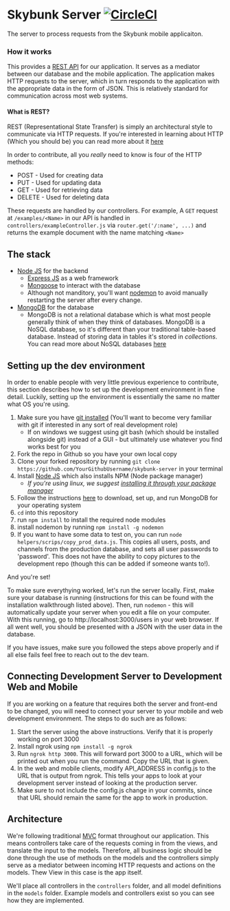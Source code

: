 # Skybunk Server [![CircleCI](https://circleci.com/gh/CGUC/skybunk-server.svg?style=svg)](https://circleci.com/gh/CGUC/skybunk-server)

The server to process requests from the Skybunk mobile applicaiton.

### How it works

This provides a [REST API](https://en.wikipedia.org/wiki/Representational_state_transfer) for our application. It serves as a mediator between our database and the mobile application. The application makes HTTP requests to the server, which in turn responds to the application with the appropriate data in the form of JSON. This is relatively standard for communication across most web systems.

#### What is REST?
REST (Representational State Transfer) is simply an architectural style to communicate via HTTP requests. If you're interested in learning about HTTP (Which you should be) you can read more about it [here](https://www.tutorialspoint.com/http/index.htm)

In order to contribute, all you _really_ need to know is four of the HTTP methods:
- POST - Used for creating data
- PUT - Used for updating data
- GET - Used for retrieving data
- DELETE - Used for deleting data

These requests are handled by our controllers. For example, A `GET` request at `/examples/<Name>` in our API is handled in `controllers/exampleController.js` via `router.get('/:name', ...)` and returns the example document with the name matching `<Name>`
## The stack

- [Node JS](https://nodejs.org/en/) for the backend
  - [Express JS](https://expressjs.com/) as a web framework
  - [Mongoose](http://mongoosejs.com/) to interact with the database
  - Although not manditory, you'll want [nodemon](https://nodemon.io/) to avoid manually restarting the server after every change.
- [MongoDB](https://www.mongodb.com/) for the database
  - MongoDB is not a relational database which is what most people generally think of when they think of databases. MongoDB is a NoSQL database, so it's different than your traditional table-based database. Instead of storing data in tables it's stored in _collections_. You can read more about NoSQL databases [here](https://www.mongodb.com/nosql-explained)

## Setting up the dev environment
In order to enable people with very little previous experience to contribute, this section describes how to set up the development environment in fine detail. Luckily, setting up the environment is essentially the same no matter what OS you're using.

1. Make sure you have [git installed](https://www.linode.com/docs/development/version-control/how-to-install-git-on-linux-mac-and-windows/) (You'll want to become very familiar with git if interested in any sort of real development role)
    - If on windows we suggest using git bash (which should be installed alongside git) instead of a GUI - but ultimately use whatever you find works best for you
2. Fork the repo in Github so you have your own local copy
3. Clone your forked repository by running `git clone https://github.com/YourGithubUsername/skybunk-server` in your terminal
3. Install [Node JS](https://nodejs.org/en/) which also installs NPM (Node package manager)
    - _If you're using linux, we suggest [installing it through your package manager](https://nodejs.org/en/download/package-manager/#debian-and-ubuntu-based-linux-distributions)_
4. Follow the instructions [here](https://docs.mongodb.com/manual/administration/install-community/) to download, set up, and run MongoDB for your operating system
5. `cd` into this repository
6. run `npm install` to install the required node modules
7. install nodemon by running `npm install -g nodemon`
8. If you want to have some data to test on, you can run `node helpers/scrips/copy_prod_data.js`. This copies all users, posts, and channels from the production database, and sets all user passwords to 'password'. This does not have the ability to copy pictures to the development repo (though this can be added if someone wants to!).

And you're set!

To make sure everythying worked, let's run the server locally. First, make sure your database is running (instructions for this can be found with the installation walkthrough listed above). Then, run `nodemon` - this will automatically update your server when you edit a file on your computer. With this running, go to http://localhost:3000/users in your web browser. If all went well, you should be presented with a JSON with the user data in the database.

If you have issues, make sure you followed the steps above properly and if all else fails feel free to reach out to the dev team.

## Connecting Development Server to Development Web and Mobile
If you are working on a feature that requires both the server and front-end to be changed, you will need to connect your server to your mobile and web development environment. The steps to do such are as follows:

1. Start the server using the above instructions. Verify that it is properly working on port 3000
2. Install ngrok using `npm install -g ngrok`
3. Run `ngrok http 3000`. This will forward port 3000 to a URL, which will be printed out when you run the command. Copy the URL that is given.
4. In the web and mobile clients, modify API_ADDRESS in config.js to the URL that is output from ngrok. This tells your apps to look at your development server instead of looking at the production server.
5. Make sure to not include the config.js change in your commits, since that URL should remain the same for the app to work in production.

## Architecture
We're following traditional [MVC](https://www.tutorialspoint.com/mvc_framework/mvc_framework_introduction.htm) format throughout our application. This means controllers take care of the requests coming in from the views, and translate the input to the models. Therefore, all business logic should be done through the use of methods on the models and the controllers simply serve as a mediator between incoming HTTP requests and actions on the models. Thew View in this case is the app itself.

We'll place all controllers in the `controllers` folder, and all model definitions in the `models` folder. Example models and controllers exist so you can see how they are implemented.
